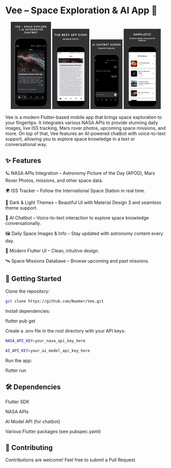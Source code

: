 # Vee – Space Exploration & AI App 🚀

<p align="center">
  <img src="https://raw.githubusercontent.com/Naomer/Vee/c29e727c92c566325ffac9fbbcb0ec08e7f176bf/01.png" width="25%">
  <img src="https://raw.githubusercontent.com/Naomer/Vee/c29e727c92c566325ffac9fbbcb0ec08e7f176bf/02.png" width="23%">
  <img src="https://raw.githubusercontent.com/Naomer/Vee/c29e727c92c566325ffac9fbbcb0ec08e7f176bf/03.png" width="20%">
  <img src="https://raw.githubusercontent.com/Naomer/Vee/c29e727c92c566325ffac9fbbcb0ec08e7f176bf/04.png" width="23%">
</p>


Vee is a modern Flutter-based mobile app that brings space exploration to your fingertips. It integrates various NASA APIs to provide stunning daily images, live ISS tracking, Mars rover photos, upcoming space missions, and more. On top of that, Vee features an AI-powered chatbot with voice-to-text support, allowing you to explore space knowledge in a text or conversational way.

## ✨ Features

🪐 NASA APIs Integration – Astronomy Picture of the Day (APOD), Mars Rover Photos, missions, and other space data.

🌍 ISS Tracker – Follow the International Space Station in real time.

🎨 Dark & Light Themes – Beautiful UI with Material Design 3 and seamless theme support.

🎤 AI Chatbot – Voice-to-text interaction to explore space knowledge conversationally.

🖼️ Daily Space Images & Info – Stay updated with astronomy content every day.

📱 Modern Flutter UI – Clean, intuitive design.

🛰️ Space Missions Database – Browse upcoming and past missions.

## 🚀 Getting Started

Clone the repository:
```bash
git clone https://github.com/Naomer/Vee.git
```

Install dependencies:

flutter pub get


Create a .env file in the root directory with your API keys:
```bash
NASA_API_KEY=your_nasa_api_key_here
```
```bash
AI_API_KEY=your_ai_model_api_key_here
```

Run the app:

flutter run

## 🛠️ Dependencies

Flutter SDK

NASA APIs

AI Model API (for chatbot)

Various Flutter packages (see pubspec.yaml)

## 🤝 Contributing

Contributions are welcome! Feel free to submit a Pull Request.
